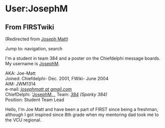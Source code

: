 # User:JosephM

## From FIRSTwiki

(Redirected from [Joseph Matt](/index.php?title=Joseph_Matt&redirect=no "Joseph Matt"))

Jump to: navigation, search

I'm a student in team 384 and a poster on the Chiefdelphi message boards. My username is [JosephM](http://www.chiefdelphi.com/forums/member.php?u=682 "http://www.chiefdelphi.com/forums/member.php?u=682").

AKA: Joe-Matt<br>
Joined: Chiefdelphi- Dec. 2001, FWiki- June 2004<br>
AIM: JWM1314<br>
e-mail: _[josephmatt at gmail.com](mailto:josephmatt@gmail.com "mailto:josephmatt@gmail.com")_<br>
ChiefDelphi: '[JosephM](http://www.chiefdelphi.com/forums/member.php?userid=682 "http://www.chiefdelphi.com/forums/member.php?userid=682")__ Team: _[384](384 "384")_ _(Sparky 384)_<br>
Position: Student Team Lead

Hello, I'm Joe Matt and have been a part of FIRST since being a freshman, although I got inspired since 8th grade when my mentoring dad took me to the VCU regional.
